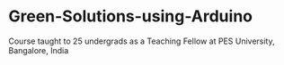 # Green-Solutions-using-Arduino
Course taught to 25 undergrads as a Teaching Fellow at PES University, Bangalore, India

